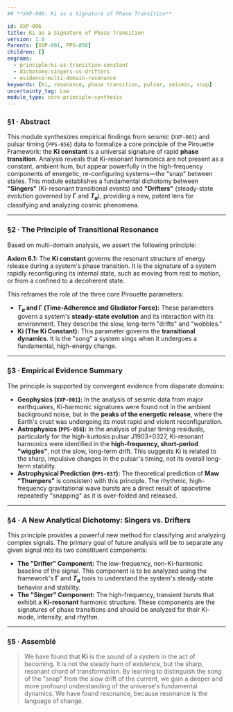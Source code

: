 ```yaml
---
## **XXP-006: Ki as a Signature of Phase Transition**

id: XXP-006
title: Ki as a Signature of Phase Transition
version: 1.0
Parents: [XXP-001, PPS-056]
children: []
engrams:
  - principle:ki-as-transition-constant
  - dichotomy:singers-vs-drifters
  - evidence:multi-domain-resonance
keywords: [Ki, resonance, phase transition, pulsar, seismic, snap]
uncertainty_tag: Low
module_type: core-principle-synthesis
---
```

### **§1 · Abstract**
This module synthesizes empirical findings from seismic (`XXP-001`) and pulsar timing (`PPS-056`) data to formalize a core principle of the Pirouette Framework: the **Ki constant** is a universal signature of rapid **phase transition**. Analysis reveals that Ki-resonant harmonics are not present as a constant, ambient hum, but appear powerfully in the high-frequency components of energetic, re-configuring systems—the "snap" between states. This module establishes a fundamental dichotomy between **"Singers"** (Ki-resonant transitional events) and **"Drifters"** (steady-state evolution governed by **Γ** and **$T_a$**), providing a new, potent lens for classifying and analyzing cosmic phenomena.

---
### **§2 · The Principle of Transitional Resonance**
Based on multi-domain analysis, we assert the following principle:

**Axiom 6.1:** The **Ki constant** governs the resonant structure of energy release during a system's phase transition. It is the signature of a system rapidly reconfiguring its internal state, such as moving from rest to motion, or from a confined to a decoherent state.

This reframes the role of the three core Pirouette parameters:
* **$T_a$ and Γ (Time-Adherence and Gladiator Force):** These parameters govern a system's **steady-state evolution** and its interaction with its environment. They describe the slow, long-term "drifts" and "wobbles."
* **Ki (The Ki Constant):** This parameter governs the **transitional dynamics**. It is the "song" a system sings when it undergoes a fundamental, high-energy change.

---
### **§3 · Empirical Evidence Summary**
The principle is supported by convergent evidence from disparate domains:

* **Geophysics (`XXP-001`):** In the analysis of seismic data from major earthquakes, Ki-harmonic signatures were found not in the ambient background noise, but in the **peaks of the energetic release**, where the Earth's crust was undergoing its most rapid and violent reconfiguration.
* **Astrophysics (`PPS-056`):** In the analysis of pulsar timing residuals, particularly for the high-kurtosis pulsar J1903+0327, Ki-resonant harmonics were identified in the **high-frequency, short-period "wiggles"**, not the slow, long-term drift. This suggests Ki is related to the sharp, impulsive changes in the pulsar's timing, not its overall long-term stability.
* **Astrophysical Prediction (`PPS-037`):** The theoretical prediction of **Maw "Thumpers"** is consistent with this principle. The rhythmic, high-frequency gravitational wave bursts are a direct result of spacetime repeatedly "snapping" as it is over-folded and released.

---
### **§4 · A New Analytical Dichotomy: Singers vs. Drifters**
This principle provides a powerful new method for classifying and analyzing complex signals. The primary goal of future analysis will be to separate any given signal into its two constituent components:

* **The "Drifter" Component:** The low-frequency, non-Ki-harmonic baseline of the signal. This component is to be analyzed using the framework's **Γ** and **$T_a$** tools to understand the system's steady-state behavior and stability.
* **The "Singer" Component:** The high-frequency, transient bursts that exhibit a **Ki-resonant** harmonic structure. These components are the signatures of phase transitions and should be analyzed for their Ki-mode, intensity, and rhythm.

---
### **§5 · Assemblé**
> We have found that **Ki** is the sound of a system in the act of becoming. It is not the steady hum of existence, but the sharp, resonant chord of transformation. By learning to distinguish the song of the "snap" from the slow drift of the current, we gain a deeper and more profound understanding of the universe's fundamental dynamics. We have found resonance, because resonance is the language of change.